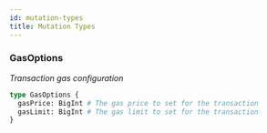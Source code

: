 ```yaml
---
id: mutation-types
title: Mutation Types
---
```


### GasOptions

_Transaction gas configuration_

```graphql
type GasOptions {
  gasPrice: BigInt # The gas price to set for the transaction
  gasLimit: BigInt # The gas limit to set for the transaction
}
```
